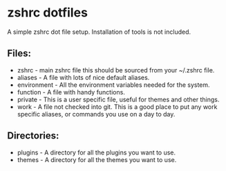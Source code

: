 # zshrc dotfiles

A simple zshrc dot file setup. Installation of tools is not included.

## Files:

- zshrc - main zshrc file this should be sourced from your ~/.zshrc file.
- aliases - A file with lots of nice default aliases.
- environment - All the environment variables needed for the system.
- function - A file with handy functions.
- private - This is a user specific file, useful for themes and other things.
- work - A file not checked into git. This is a good place to put any work specific aliases, or commands you use on a day to day.

## Directories:

- plugins - A directory for all the plugins you want to use.
- themes - A directory for all the themes you want to use.
